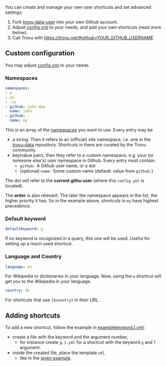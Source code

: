 You can create and manage your own user shortcuts and set advanced settings:

1. Fork [trovu-data-user](https://github.com/trovu/trovu-data-user) into your own Github account.
2. Adjust [config.yml](config.yml) to your needs, and add your own shortcuts (read more below).
3. Call Trovu with https://trovu.net/#github=YOUR_GITHUB_USERNAME 


## Custom configuration

You may adjust [config.yml](https://github.com/trovu/trovu-data-user/blob/master/config.yml) to your needs.

### Namespaces

```yaml
namespaces:
- o
- en
- .us
- github: john-doe
  name: john
- github: .
  name: my
```
This is an array of the [namespaces](https://github.com/trovu/trovu.github.io/wiki/Namespaces) you want to use. Every entry may be

- a string: Then it refers to an (official) site namespace, i.e. one in the [trovu-data](https://github.com/trovu/trovu-data) repository. Shortcuts in there are curated by the Trovu community.
- key/value pairs, then they refer to a custom namespace, e.g. your (or someone else's) user namespace in Github. Every entry must contain:
  - `github:` A Github user name, or a dot
  - (optional) `name:` Some custom name (default: value from `github:`)

The dot will refer to the __current githu user__ (where this `config.yml` is located).

The __order__ is also relevant: The later the namespace appears in the list, the higher priority it has. So in the example above, shortcuts in `my` have highest precedence. 

### Default keyword

```yaml
defaultKeyword: g 
```
If no keyword is recognized in a query, this one will be used. Useful for setting up a much used shortcut.

### Language and Country

```yaml
language: en
```
For Wikipedia or dictionaries in your language. Now, using the `w` shortcut will get you to the Wikipedia in your language.

```yaml
country: de
```

For shortcuts that use `{$country}` in their URL.

## Adding shortcuts

To add a new shortcut, follow the example in [examplekeyword.1.yml](https://github.com/trovu/trovu-data-user/blob/master/shortcuts/examplekeyword.1.yml):

- create a file with the keyword and the argument number, 
  - for instance create `g.1.yml` for a shortcut with the keyword `g` and 1 argument.
- inside the created file, place the template url,
  - like in the [given example](https://github.com/trovu/trovu-data-user/blob/master/shortcuts/examplekeyword.1.yml).
